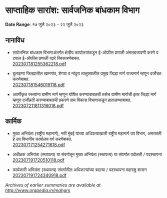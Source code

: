 # साप्ताहिक सारांश: सार्वजनिक बांधकाम विभाग

**Date Range**: १७ जुलै २०२३ - २२ जुलै २०२३


## नानाविध
- सार्वजनिक बांधकाम विभागाअंतर्गत क्षेत्रीय कार्यालयांकडून ई-ऑफीस प्रणाली अंमलबजावणी करणे व टपाल ई-ऑफीस प्रणाली व्दारे स्विकारणेबाबत.\
  [202307181255362218.pdf](https://gr.maharashtra.gov.in/Site/Upload/Government%20Resolutions/English/202307181255362218.pdf)

- बुलडाणा जिल्ह्यातील खामगांव, शेगाव व नांदुरा तालुक्यातील प्रमुख जिल्हा मार्ग राज्यमार्ग म्हणून दर्जोन्नत करणेबाबत.\
  [202307181546019118.pdf](https://gr.maharashtra.gov.in/Site/Upload/Government%20Resolutions/English/202307181546019118.pdf)

- अवर्गीकृत रस्त्यांना ग्रामीण मार्ग म्हणून घोषित करण्याबाबतची तसेच ग्रामीण मार्गाची इतर जिल्हा मार्ग म्हणून दर्जोन्नती करण्याबाबतची प्रकरणे ग्राम विकास विभागाकडून हाताळण्याबाबत.\
  [202307211811316018.pdf](https://gr.maharashtra.gov.in/Site/Upload/Government%20Resolutions/English/202307211811316018.pdf)

## कार्मिक
- मुख्य अभियंता (राष्ट्रीय महामार्ग), नवी मुंबई यांच्या अधिपत्याखाली राष्ट्रीय महामार्ग उप विभाग, अमरावती हे उप विभागीय कार्यालय वर्ग करणेबाबत.\
  [202307171254271618.pdf](https://gr.maharashtra.gov.in/Site/Upload/Government%20Resolutions/English/202307171254271618.pdf)

- अधीक्षक अभियंता (स्थापत्य) या संवर्गातून मुख्य अभियंता (स्थापत्य) या संवर्गात पदोन्नती / पदस्थापना\
  [202307191720510118.pdf](https://gr.maharashtra.gov.in/Site/Upload/Government%20Resolutions/English/202307191720510118.pdf)

- कार्यकारी अभियंता (स्थापत्य) संवर्गातील अधिकाऱ्यांच्या बदल्या / पदस्थापना महाराष्ट्र शासन\
  [202307191724340918.pdf](https://gr.maharashtra.gov.in/Site/Upload/Government%20Resolutions/English/202307191724340918.pdf)


*Archives of earlier summaries are available at http://www.orgpedia.in/mahgrs*